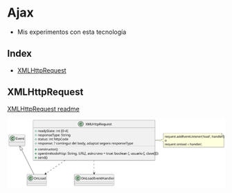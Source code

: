 # Ajax
- Mis experimentos con esta tecnología

## Index
* [XMLHttpRequest](#xmlhttprequest)

## XMLHttpRequest
[XMLHttpRequest readme](../../docs/ajax/XMLHttpRequest.md)

![xmlhttprequest](../../out/docs/ajax/XMLHttpRequest/request.svg)